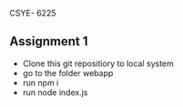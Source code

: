 CSYE- 6225 
## Assignment 1

- Clone this git repositiory to local system 
- go to the folder webapp
- run npm i 
- run node index.js


